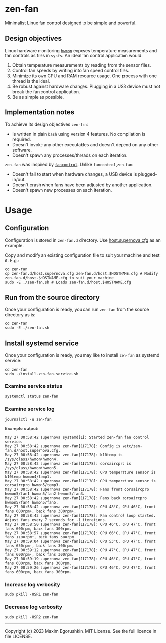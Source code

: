# zen-fan
Minimalist Linux fan control designed to be simple and powerful.

## Design objectives
Linux hardware monitoring [`hwmon`][2] exposes temperature measurements and fan controls as files in `sysfs`. An ideal fan control application would:

1. Obtain temperature measurements by reading from the sensor files.
2. Control fan speeds by writing into fan speed control files.
3. Minimize its own CPU and RAM resource usage. One process with one thread is the ideal.
4. Be robust against hardware changes. Plugging in a USB device must not break the fan control application.
5. Be as simple as possible.

## Implementation notes
To achieve its design objectives `zen-fan`:

* Is written in plain `bash` using version 4 features. No compilation is required.
* Doesn't invoke any other executables and doesn't depend on any other software.
* Doesn't spawn any processes/threads on each iteration.

`zen-fan` was inspired by [`fancontrol`][1]. Unlike `fancontrol`,`zen-fan`:
* Doesn't fail to start when hardware changes, a USB device is plugged-in/out.
* Doesn't crash when fans have been adjusted by another application.
* Doesn't spawn new processes on each iteration.

# Usage

## Configuration
Configuration is stored in `zen-fan.d` directory. Use [host.supernova.cfg](zen-fan.d/host.supernova.cfg) as an example.

Copy and modify an existing configuration file to suit your machine and test it. E.g.:

```
cd zen-fan
cp zen-fan.d/host.supernova.cfg zen-fan.d/host.$HOSTNAME.cfg # Modify zen-fan.d/host.$HOSTNAME.cfg to suit your machine
sudo -E ./zen-fan.sh # Loads zen-fan.d/host.$HOSTNAME.cfg
```

## Run from the source directory
Once your configuration is ready, you can run `zen-fan` from the source directory as is:
```
cd zen-fan
sudo -E ./zen-fan.sh
```

## Install systemd service
Once your configuration is ready, you may like to install `zen-fan` as systemd service:

```
cd zen-fan
sudo ./install.zen-fan.service.sh
```

### Examine service status

```
systemctl status zen-fan
```

### Examine service log
```
journalctl -u zen-fan
```

Example output:
```
May 27 00:58:42 supernova systemd[1]: Started zen-fan fan control service.
May 27 00:58:42 supernova zen-fan[117178]: Config is /etc/zen-fan.d/host.supernova.cfg.
May 27 00:58:42 supernova zen-fan[117178]: k10temp is /sys/class/hwmon/hwmon4.
May 27 00:58:42 supernova zen-fan[117178]: corsaircpro is /sys/class/hwmon/hwmon5.
May 27 00:58:42 supernova zen-fan[117178]: CPU temperature sensor is k10temp hwmon4/temp1.
May 27 00:58:42 supernova zen-fan[117178]: GPU temperature sensor is corsaircpro hwmon5/temp3.
May 27 00:58:42 supernova zen-fan[117178]: Fans front corsaircpro hwmon5/fan1 hwmon5/fan2 hwmon5/fan3.
May 27 00:58:42 supernova zen-fan[117178]: Fans back corsaircpro hwmon5/fan4 hwmon5/fan5.
May 27 00:58:42 supernova zen-fan[117178]: CPU 48°C, GPU 46°C, front fans 600rpm+, back fans 300rpm+.
May 27 00:58:43 supernova zen-fan[117178]: Fan control loop started. Adjust fans every 7 seconds for -1 iterations.
May 27 00:58:50 supernova zen-fan[117178]: CPU 46°C, GPU 47°C, front fans 600rpm, back fans 300rpm.
May 27 00:58:57 supernova zen-fan[117178]: CPU 66°C, GPU 47°C, front fans 1100rpm+, back fans 300rpm.
May 27 00:59:04 supernova zen-fan[117178]: CPU 53°C, GPU 47°C, front fans 650rpm-, back fans 300rpm.
May 27 00:59:12 supernova zen-fan[117178]: CPU 47°C, GPU 47°C, front fans 600rpm-, back fans 300rpm.
May 27 00:59:19 supernova zen-fan[117178]: CPU 46°C, GPU 47°C, front fans 600rpm, back fans 300rpm.
May 27 00:59:26 supernova zen-fan[117178]: CPU 46°C, GPU 47°C, front fans 600rpm, back fans 300rpm.
```

### Increase log verbosity
```
sudo pkill -USR1 zen-fan
```

### Decrease log verbosity
```
sudo pkill -USR2 zen-fan
```

---

Copyright (c) 2023 Maxim Egorushkin. MIT License. See the full licence in file LICENSE.


[1]: https://github.com/lm-sensors/lm-sensors/blob/master/doc/fancontrol.txt
[2]: https://docs.kernel.org/hwmon/sysfs-interface.html
